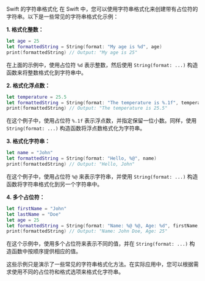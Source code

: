 Swift 的字符串格式化
在 Swift 中，您可以使用字符串格式化来创建带有占位符的字符串。以下是一些常见的字符串格式化示例：

**1. 格式化整数：**

```swift
let age = 25
let formattedString = String(format: "My age is %d", age)
print(formattedString) // Output: "My age is 25"
```

在上面的示例中，使用占位符 `%d` 表示整数，然后使用 `String(format: ...)` 构造函数来将整数格式化到字符串中。

**2. 格式化浮点数：**

```swift
let temperature = 25.5
let formattedString = String(format: "The temperature is %.1f", temperature)
print(formattedString) // Output: "The temperature is 25.5"
```

在这个例子中，使用占位符 `%.1f` 表示浮点数，并指定保留一位小数。同样，使用 `String(format: ...)` 构造函数将浮点数格式化为字符串。

**3. 格式化字符串：**

```swift
let name = "John"
let formattedString = String(format: "Hello, %@", name)
print(formattedString) // Output: "Hello, John"
```

在这个例子中，使用占位符 `%@` 来表示字符串，并使用 `String(format: ...)` 构造函数将字符串格式化到另一个字符串中。

**4. 多个占位符：**

```swift
let firstName = "John"
let lastName = "Doe"
let age = 25
let formattedString = String(format: "Name: %@ %@, Age: %d", firstName, lastName, age)
print(formattedString) // Output: "Name: John Doe, Age: 25"
```

在这个示例中，使用多个占位符来表示不同的值，并在 `String(format: ...)` 构造函数中按顺序提供相应的值。

这些示例只是演示了一些常见的字符串格式化方法。在实际应用中，您可以根据需求使用不同的占位符和格式选项来格式化字符串。